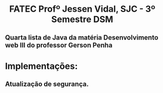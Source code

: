<p align="center">
<h1 align="center"> FATEC Profº Jessen Vidal, SJC - 3º Semestre DSM </h1>

<h2>Quarta lista de Java da matéria Desenvolvimento web III do professor Gerson Penha</h2>

<h1>Implementações:</h1>
<h2>Atualização de segurança.</h2>

